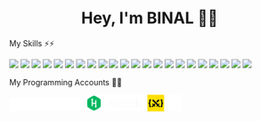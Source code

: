 <h1 align=center>Hey, I'm BINAL 👦👋</h1>

<div align=left>
  <p>My Skills ⚡⚡</p>
  <img style="width: 30px" src=https://cdn.jsdelivr.net/gh/devicons/devicon@latest/icons/nodejs/nodejs-original.svg>
  <img style="width: 30px" src=https://cdn.jsdelivr.net/gh/devicons/devicon@latest/icons/nodemon/nodemon-original.svg>
  <img style="width: 30px" src=https://cdn.jsdelivr.net/gh/devicons/devicon@latest/icons/svelte/svelte-original.svg>
  <img style="width: 30px" src=https://cdn.jsdelivr.net/gh/devicons/devicon@latest/icons/javascript/javascript-original.svg>
  <img style="width: 30px" src=https://cdn.jsdelivr.net/gh/devicons/devicon@latest/icons/json/json-original.svg>
  <img style="width: 30px" src=https://cdn.jsdelivr.net/gh/devicons/devicon@latest/icons/css3/css3-original.svg>
  <img style="width: 30px" src=https://cdn.jsdelivr.net/gh/devicons/devicon@latest/icons/html5/html5-original.svg>
  <img style="width: 30px" src=https://cdn.jsdelivr.net/gh/devicons/devicon@latest/icons/npm/npm-original-wordmark.svg>
  <img style="width: 30px" src=https://cdn.jsdelivr.net/gh/devicons/devicon@latest/icons/git/git-original.svg>
  <img style="width: 30px" src=https://cdn.jsdelivr.net/gh/devicons/devicon@latest/icons/electron/electron-original.svg>
  <img style="width: 30px" src=https://cdn.jsdelivr.net/gh/devicons/devicon@latest/icons/bootstrap/bootstrap-original.svg>
  <img style="width: 30px" src=https://cdn.jsdelivr.net/gh/devicons/devicon@latest/icons/less/less-plain-wordmark.svg>
  <img style="width: 30px" src=https://cdn.jsdelivr.net/gh/devicons/devicon@latest/icons/sass/sass-original.svg>
  <img style="width: 30px" src=https://cdn.jsdelivr.net/gh/devicons/devicon@latest/icons/tailwindcss/tailwindcss-original.svg>
  <img style="width: 30px" src=https://cdn.jsdelivr.net/gh/devicons/devicon@latest/icons/arduino/arduino-original-wordmark.svg />
  <img style="width: 30px" src=https://cdn.jsdelivr.net/gh/devicons/devicon@latest/icons/jquery/jquery-plain-wordmark.svg>
  <img style="width: 30px" src=https://cdn.jsdelivr.net/gh/devicons/devicon@latest/icons/blender/blender-original.svg />
  <img style="width: 30px" src=https://cdn.jsdelivr.net/gh/devicons/devicon@latest/icons/canva/canva-original.svg>
  <img style="width: 30px" src=https://cdn.jsdelivr.net/gh/devicons/devicon@latest/icons/figma/figma-original.svg>
  <img style="width: 30px" src=https://cdn.jsdelivr.net/gh/devicons/devicon@latest/icons/astro/astro-original.svg />
  <img style="width: 30px" src=https://cdn.jsdelivr.net/gh/devicons/devicon@latest/icons/denojs/denojs-original-wordmark.svg>
  <img style="width: 30px" src=https://cdn.jsdelivr.net/gh/devicons/devicon@latest/icons/express/express-original.svg>

  
  <div align=left>
    <p>My Programming Accounts 🧭🧭</p>
    <a href=https://codepen.io/BinalNethmika><img style="height: 25px" src=https://github.com/BinalNethmika/BinalNethmika/blob/main/codepen-wordmark-display-inside-white%4010x.png></a>
    <a href=https://www.hackerrank.com/profile/binalnethmika><img style="height: 30px" src=https://github.com/BinalNethmika/BinalNethmika/blob/main/hacker_rank_logo.png></a>
    <a href=https://github.com/BinalNethmika/><img style="height: 30px" src=https://github.com/BinalNethmika/BinalNethmika/blob/main/GitHub_Logo_White.png></a>
    <a href=https://cssbattle.dev/player/B0XSRC5TwvRKIk34ZYIyGvH0rvd2><img style="height: 30px" src=https://github.com/BinalNethmika/BinalNethmika/blob/main/css_battle.png></a>
    <a href=https://www.patreon.com/c/Binal_N><img style="height: 30px" src=https://github.com/BinalNethmika/BinalNethmika/blob/main/PATREON_SYMBOL_1_WHITE_RGB.png></a>
  </div>
</div>
